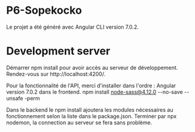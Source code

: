 # P6-Sopekocko
Le projet a été généré avec Angular CLI version 7.0.2.

# Development server
Démarrer npm install pour avoir accès au serveur de développement. Rendez-vous sur http://localhost:4200/.


Pour la fonctionnalité de l'API, merci d'installer dans l'ordre :
   Angular version 7.0.2 dans le frontend.
   npm install node-sass@4.12.0 --no-save --unsafe -perm

   Dans le backend le npm install ajoutera les modules nécessaires au fonctionnement selon la liste dans le package.json.
   Terminer par npx nodemon, la connection au serveur se fera sans problème.
